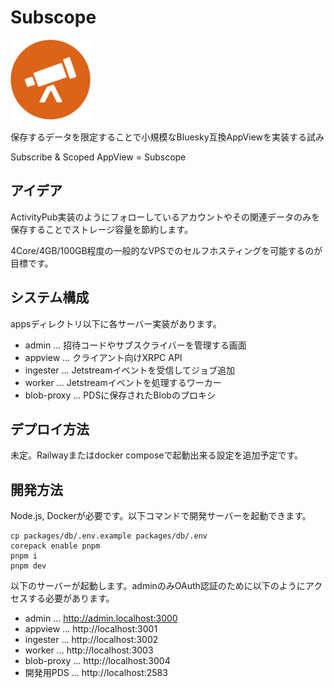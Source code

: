 # Subscope

<img src="./icon.png" width="128">

保存するデータを限定することで小規模なBluesky互換AppViewを実装する試み

Subscribe & Scoped AppView = Subscope

## アイデア

ActivityPub実装のようにフォローしているアカウントやその関連データのみを保存することでストレージ容量を節約します。

4Core/4GB/100GB程度の一般的なVPSでのセルフホスティングを可能するのが目標です。

## システム構成

appsディレクトリ以下に各サーバー実装があります。

- admin ... 招待コードやサブスクライバーを管理する画面
- appview ... クライアント向けXRPC API
- ingester ... Jetstreamイベントを受信してジョブ追加
- worker ... Jetstreamイベントを処理するワーカー
- blob-proxy ... PDSに保存されたBlobのプロキシ

## デプロイ方法

未定。Railwayまたはdocker composeで起動出来る設定を追加予定です。

## 開発方法

Node.js, Dockerが必要です。以下コマンドで開発サーバーを起動できます。

```
cp packages/db/.env.example packages/db/.env
corepack enable pnpm
pnpm i
pnpm dev
```

以下のサーバーが起動します。adminのみOAuth認証のために以下のようにアクセスする必要があります。

- admin ... http://admin.localhost:3000
- appview ... http://localhost:3001
- ingester ... http://localhost:3002
- worker ... http://localhost:3003
- blob-proxy ... http://localhost:3004
- 開発用PDS ... http://localhost:2583
